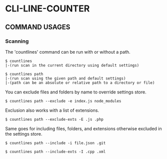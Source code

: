 # CLI-LINE-COUNTER

## COMMAND USAGES

### Scanning

The 'countlines' command can be run with or without a path.

```Shell
$ countlines
|-(run scan in the current directory using default settings)
```

```Shell
$ countlines path
|-(run scan using the given path and default settings)
|-(path can be an absolute or relative path to a directory or file)
```

You can exclude files and folders by name to override settings store.

```Shell
$ countlines path --exclude -e index.js node_modules
```

Exclusion also works with a list of extensions.

```Shell
$ countlines path --exclude-exts -E .js .php
```

Same goes for including files, folders, and extensions otherwise excluded in the settings store.

```Shell
$ countlines path --include -i file.json .git
```

```Shell
$ countlines path --include-exts -I .cpp .xml
```
